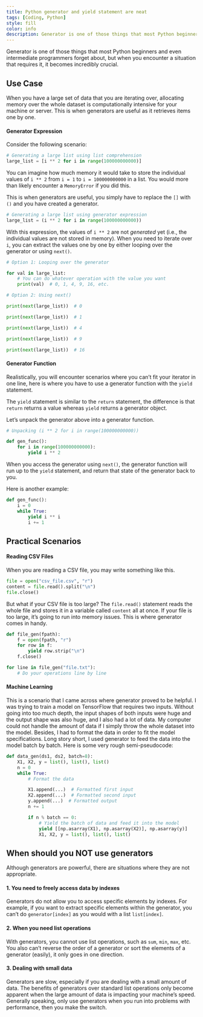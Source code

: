 ```yaml
---
title: Python generator and yield statement are neat
tags: [Coding, Python]
style: fill
color: info
description: Generator is one of those things that most Python beginners and even intermediate programmers forget about, but when you encounter a situation that requires it, it becomes incredibly crucial.
---
```


Generator is one of those things that most Python beginners and even intermediate programmers forget about, but when you encounter a situation that requires it, it becomes incredibly crucial.

## Use Case
When you have a large set of data that you are iterating over, allocating memory over the whole dataset is computationally intensive for your machine or server. This is when generators are useful as it retrieves items one by one.

#### Generator Expression
Consider the following scenario:

```python
# Generating a large list using list comprehension
large_list = [i ** 2 for i in range(100000000000)]
```

You can imagine how much memory it would take to store the individual values of `i ** 2` from `i = 1` to `i = 100000000000` in a list. You would more than likely encounter a `MemoryError` if you did this.

This is when generators are useful, you simply have to replace the `[]` with `()` and you have created a generator.

```python
# Generating a large list using generator expression
large_list = (i ** 2 for i in range(100000000000))
```

With this expression, the values of `i ** 2` are not *generated* yet (i.e., the individual values are not stored in memory). When you need to iterate over `i`, you can extract the values one by one by either looping over the generator or using `next()`.

```python
# Option 1: Looping over the generator

for val in large_list:
    # You can do whatever operation with the value you want
    print(val)  # 0, 1, 4, 9, 16, etc.
```

```python
# Option 2: Using next()

print(next(large_list))  # 0

print(next(large_list))  # 1

print(next(large_list))  # 4

print(next(large_list))  # 9

print(next(large_list))  # 16
```

#### Generator Function
Realistically, you will encounter scenarios where you can’t fit your iterator in one line, here is where you have to use a generator function with the `yield` statement.

The `yield` statement is similar to the `return` statement, the difference is that `return` returns a value whereas `yield` returns a generator object.

Let’s unpack the generator above into a generator function.

```python
# Unpacking (i ** 2 for i in range(100000000000))

def gen_func():
    for i in range(100000000000):
        yield i ** 2
```

When you access the generator using `next()`, the generator function will run up to the `yield` statement, and return that state of the generator back to you.

Here is another example:

```python
def gen_func():
    i = 0 
    while True:
        yield i ** i
        i += 1
```

## Practical Scenarios

#### Reading CSV Files
When you are reading a CSV file, you may write something like this.

```python
file = open("csv_file.csv", "r")
content = file.read().split("\n")
file.close()
```

But what if your CSV file is too large? The `file.read()` statement reads the whole file and stores it in a variable called `content` all at once. If your file is too large, it’s going to run into memory issues. This is where generator comes in handy.

```python
def file_gen(fpath):
    f = open(fpath, "r")
    for row in f:
        yield row.strip("\n")
    f.close()

for line in file_gen("file.txt"):
    # Do your operations line by line
```

#### Machine Learning
This is a scenario that I came across where generator proved to be helpful. I was trying to train a model on TensorFlow that requires two inputs. Without going into too much depth, the input shapes of both inputs were huge and the output shape was also huge, and I also had a lot of data. My computer could not handle the amount of data if I simply throw the whole dataset into the model. Besides, I had to format the data in order to fit the model specifications. Long story short, I used generator to feed the data into the model batch by batch. Here is some very rough semi-pseudocode:

```python
def data_gen(ds1, ds2, batch=8):
    X1, X2, y = list(), list(), list()
    n = 0
    while True:
        # Format the data

        X1.append(...)  # Formatted first input
        X2.append(...)  # Formatted second input
        y.append(...)  # Formatted output
        n += 1

        if n % batch == 0:
            # Yield the batch of data and feed it into the model
            yield [[np.asarray(X1), np.asarray(X2)], np.asarray(y)]
            X1, X2, y = list(), list(), list()
```

## When should you NOT use generators
Although generators are powerful, there are situations where they are not appropriate.

#### 1. You need to freely access data by indexes
Generators do not allow you to access specific elements by indexes. For example, if you want to extract specific elements within the generator, you can’t do `generator[index]` as you would with a list `list[index]`. 

#### 2. When you need list operations
With generators, you cannot use list operations, such as `sum`, `min`, `max`, etc. You also can’t reverse the order of a generator or sort the elements of a generator (easily), it only goes in one direction.

#### 3. Dealing with small data
Generators are slow, especially if you are dealing with a small amount of data. The benefits of generators over standard list operations only become apparent when the large amount of data is impacting your machine’s speed. Generally speaking, only use generators when you run into problems with performance, then you make the switch.
